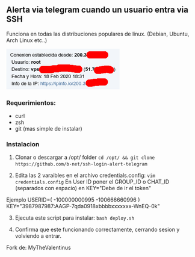 ## Alerta via telegram cuando un usuario entra via SSH

Funciona en todas las distribuciones populares de linux. (Debian, Ubuntu, Arch Linux etc..)

![Example](msg.png)

### Requerimientos:
- curl
- zsh
- git (mas simple de instalar)

### Instalacion
1) Clonar o descargar a /opt/ folder
```cd /opt/ && git clone https://github.com/b-net/ssh-login-alert-telegram```

2) Edita las 2 varaibles en el archivo credentials.config:
```vim credentials.config```
En User ID poner el GROUP_ID o CHAT_ID (separados con espacio)
en KEY="Debe de ir el token"

Ejemplo
USERID=( -100000000995  -100666660996 )
KEY="3987987987:AAGP-7qda0918xbbbbxxxxxxx-WnEQ-0k"

3) Ejecuta este script para instalar:
```bash deploy.sh```

4) Confirma que este funcionando correctamente, cerrando sesion y volviendo a entrar.


Fork de: MyTheValentinus 
